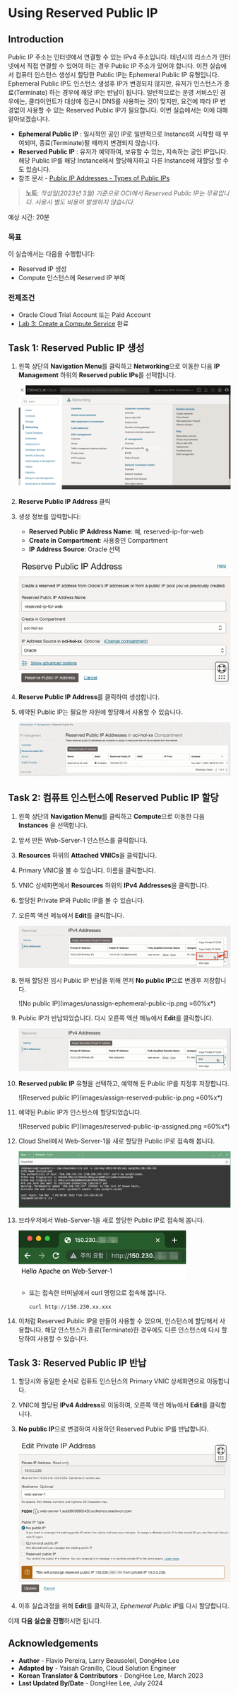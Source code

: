#  Using Reserved Public IP

## Introduction

Public IP 주소는 인터넷에서 연결할 수 있는 IPv4 주소입니다. 테넌시의 리소스가 인터넷에서 직접 연결할 수 있어야 하는 경우 Public IP 주소가 있어야 합니다. 이전 실습에서 컴퓨터 인스턴스 생성시 할당한 Public IP는 Ephemeral Public IP 유형입니다. Ephemeral Public IP도 인스턴스 생성후 IP가 변경되지 않지만, 유저가 인스턴스가 종료(Terminate) 하는 경우에 해당 IP는 반납이 됩니다. 일반적으로는 운영 서비스인 경우에는, 클라이언트가 대상에 접근시 DNS를 사용하는 것이 맞지만, 요건에 따라 IP 변경없이 사용할 수 있는 Reserved Public IP가 필요합니다. 이번 실습에서는 이에 대해 알아보겠습니다.

- **Ephemeral Public IP** : 일시적인 공인 IP로 일반적으로 Instance의 시작할 때 부여되며, 종료(Terminate)될 때까지 변경되지 않습니다.
- **Reserved Public IP** : 유저가 예약하여, 보유할 수 있는, 지속하는 공인 IP입니다. 해당 Public IP를 해당 Instance에서 할당해지하고 다른 Instance에 재할당 할 수도 있습니다.
- 참조 문서 - [Public IP Addresses - Types of Public IPs](https://docs.oracle.com/en-us/iaas/Content/Network/Tasks/managingpublicIPs.htm#overview)

>**노트**: _작성일(2023년 3월) 기준으로 OCI에서 Reserved Public IP는 무료입니다. 사용시 별도 비용이 발생하지 않습니다._

예상 시간: 20분

### 목표

이 실습에서는 다음을 수행합니다:

- Reserved IP 생성
- Compute 인스턴스에 Reserved IP 부여

### 전제조건
- Oracle Cloud Trial Account 또는 Paid Account
- [Lab 3: Create a Compute Service](../workshops/tenancy/index.html?lab=compute-service) 완료

## Task 1: Reserved Public IP 생성

1. 왼쪽 상단의 **Navigation Menu**를 클릭하고 **Networking**으로 이동한 다음 **IP Management** 하위의 **Reserved public IPs**를 선택합니다.

    ![Networking > Reserved IPs](images/networking-reserved-public-ips.png)

2. **Reserve Public IP Address** 클릭

3. 생성 정보를 입력합니다:

    - **Reserved Public IP Address Name**: 예, reserved-ip-for-web
    - **Create in Compartment**: 사용중인 Compartment
    - **IP Address Source**: Oracle 선택

    ![Reserved Public IP](images/reserve-public-ip.png)

4. **Reserve Public IP Address**를 클릭하여 생성합니다.

5. 예약된 Public IP는 필요한 자원에 할당해서 사용할 수 있습니다.

    ![Reserved Public IP](images/reserved-public-ip-list.png)


## Task 2: 컴퓨트 인스턴스에 Reserved Public IP 할당

1. 왼쪽 상단의 **Navigation Menu**를 클릭하고 **Compute**으로 이동한 다음 **Instances** 을 선택합니다.

2. 앞서 만든 Web-Server-1 인스턴스를 클릭합니다.

3. **Resources** 하위의 **Attached VNICs**을 클릭합니다.

4. Primary VNIC을 볼 수 있습니다. 이름을 클릭합니다.

5. VNIC 상세화면에서 **Resources** 하위의 **IPv4 Addresses**을 클릭합니다.

6. 할당된 Private IP와 Public IP를 볼 수 있습니다.

7. 오른쪽 액션 메뉴에서 **Edit**를 클릭합니다.

    ![Edit VNIC](images/edit-ip-address.png)

8. 현재 할당된 임시 Public IP 반납을 위해 먼저 **No public IP**으로 변경후 저장합니다.

    ![No public IP](images/unassign-ephemeral-public-ip.png =60%x*)

9. Public IP가 반납되었습니다. 다시 오른쪽 액션 메뉴에서 **Edit**를 클릭합니다.

    ![Edit VNIC](images/edit-ip-address-for-assign.png)

10. **Reserved public IP** 유형을 선택하고, 예약해 둔 Public IP를 지정후 저장합니다.

    ![Reserved public IP](images/assign-reserved-public-ip.png =60%x*)    

11. 예약된 Public IP가 인스턴스에 할당되었습니다.

    ![Reserved public IP](images/reserved-public-ip-assigned.png =60%x*)    

12. Cloud Shell에서 Web-Server-1을 새로 할당한 Public IP로 접속해 봅니다. 

    ![SSH to Web-Server-1](images/ssh-to-compute-instance-with-reserved-ip.png)

13. 브라우저에서 Web-Server-1을 새로 할당한 Public IP로 접속해 봅니다.

    ![Web-Server-1](images/browser-to-web-server-with-reserved-ip.png)

    - 또는 접속한 터미널에서 curl 명령으로 접속해 봅니다.

        ```
        curl http://150.230.xx.xxx
        ```    

14. 이처럼 Reserved Public IP을 만들어 사용할 수 있으며, 인스턴스에 할당해서 사용합니다. 해당 인스턴스가 종료(Terminate)한 경우에도 다른 인스턴스에 다시 할당하여 사용할 수 있습니다.

## Task 3: Reserved Public IP 반납

1. 할당시와 동일한 순서로 컴퓨트 인스턴스의 Primary VNIC 상세화면으로 이동합니다.

2. VNIC에 할당된 **IPv4 Address**로 이동하여, 오른쪽 액션 메뉴에서 **Edit**를 클릭합니다.

3. **No public IP**으로 변경하여 사용하던 Reserved Public IP를 반납합니다.

    ![No public IP](images/unassign-reserved-public-ip.png)

4. 이후 실습과정을 위해 **Edit**를 클릭하고, *Ephemeral Public IP*를 다시 할당합니다.

이제 **다음 실습을 진행**하시면 됩니다.

## Acknowledgements

- **Author** - Flavio Pereira, Larry Beausoleil, DongHee Lee
- **Adapted by** -  Yaisah Granillo, Cloud Solution Engineer
- **Korean Translator & Contributors** - DongHee Lee, March 2023
- **Last Updated By/Date** - DongHee Lee, July 2024

